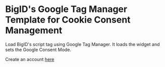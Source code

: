 # BigID's Google Tag Manager Template for Cookie Consent Management
Load BigID's script tag using Google Tag Manager. It loads the widget and sets the Google Consent Mode.

Create an account [here](https://bigid.com/cookie-consent?utm_source=gitlab&utm_medium=gtm-template)
